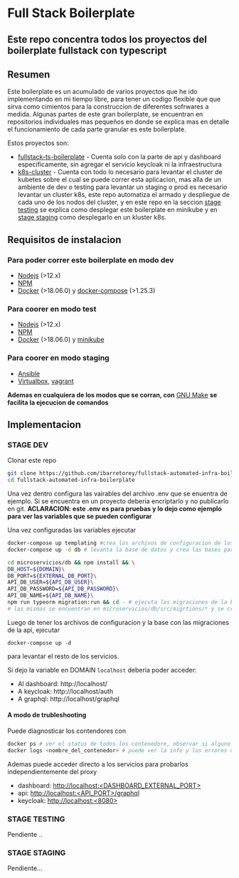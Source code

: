 # Full Stack Boilerplate

## Este repo concentra todos los proyectos del boilerplate fullstack con typescript

## Resumen

Este boilerplate es un acumulado de varios proyectos que he ido implementando en mi tiempo libre,
para tener un codigo flexible que que sirva como cimientos para la construccion de diferentes
sofrwares a medida.
Algunas partes de este gran boilerplate, se encuentran en repositorios individuales mas pequeños
en donde se explica mas en detalle el funcionamiento de cada parte granular es este boilerplate.

Estos proyectos son:

- [fullstack-ts-boilerplate](aunPorAgregar) - Cuenta solo con la parte de api y dashboard especificamente,
sin agregar el servicio keycloak ni la infraestructura
- [k8s-cluster](aunPorAgregar) - Cuenta con todo lo necesario para levantar el cluster de kubetes sobre el
cual se puede correr esta aplicacion, mas alla de un ambiente de dev o testing para levantar un staging o prod
es necesario levantar un cluster k8s, este repo automatiza el armado y despliegue de cada uno de los nodos del
cluster, y en este repo en la seccion [stage testing](###STAGE-TESTING) se explica como desplegar este boilerplate 
en minikube y en [stage staging](###STAGE-STAGING) como desplegarlo en un kluster k8s.

## Requisitos de instalacion

### Para poder correr este boilerplate en modo dev

- [Nodejs](https://nodejs.org/en/about/) (>12.x)
- [NPM](https://docs.npmjs.com/about-npm/)
- [Docker](https://docs.docker.com/) (>18.06.0) y [docker-compose](https://docs.docker.com/compose/) (>1.25.3)

### Para coorer en modo test

- [Nodejs](https://nodejs.org/en/about/) (>12.x)
- [NPM](https://docs.npmjs.com/about-npm/)
- [Docker](https://docs.docker.com/) (>18.06.0) y [minikube](pendiente) <!-- TODO: agregar link minikube y establecer version junto co requisitos minikube -->

### Para coorer en modo staging
<!-- TODO: resolver requisitos para modo staging -->
- [Ansible](https://docs.ansible.com/ansible/latest/index.html)
- [Virtualbox](https://www.virtualbox.org/wiki/VirtualBox), [vagrant](https://www.vagrantup.com/docs/index.html)

**Ademas en cualquiera de los modos que se corran, con** [GNU Make](https://www.gnu.org/software/make/) **se facilita la ejecucion de comandos**

## Implementacion

### STAGE DEV

Clonar este repo

```bash
git clone https://github.com/ibarretorey/fullstack-automated-infra-boilerplate.git
cd fullstack-automated-infra-boilerplate
```

Una vez dentro configura las vairables del archivo .env que se enuentra de ejemplo. Si se encuentra en un proyecto
deberia encriptarlo y no publicarlo en git.
**ACLARACION: este .env es para pruebas y lo dejo como ejemplo para ver las variables que se pueden configurar**

Una vez configuradas las variables ejecutar

```bash
docker-compose up templating #crea los archivos de configuracion de los servicios en base al .env y los guarda en config files
docker-compose up -d db # levanta la base de datos y crea las bases para api y keycloak

cd microservicios/db && npm install && \
DB_HOST=${DOMAIN}\
DB_PORT=${EXTERNAL_DB_PORT}\
API_DB_USER=${API_DB_USER}\
API_DB_PASSWORD=${API_DB_PASSWORD}\
API_DB_NAME=${API_DB_NAME}\
npm run typeorm migration:run && cd - # ejecuta las migraciones de la base de datos,
# las mismas se encuentran en microservicios/db/src/migrtions/* y se crearon con typeorm
```

Luego de tener los archivos de configuracion y la base con las migraciones de la api, ejecutar

```
docker-compose up -d
```

para levantar el resto de los servicios.

Si dejo la variable en DOMAIN `localhost` deberia poder acceder:
- Al dashboard: http://localhost/
- A keycloak: http://localhost/auth
- A graphql: http://localhost/graphql

#### A modo de trubleshooting

Puede diagnosticar los contendores con

```bash
docker ps # ver el status de todos los contenedore, observar si alguno se reinica
docker logs <nombre_del_contenedor> # puede ver la info y los errores que loguea cada contenedor
```

Ademas puede acceder directo a los servicios para probarlos independientemente del proxy

- dashboard: [http://localhost:<DASHBOARD_EXTERNAL_PORT>](http://localhost:<DASHBOARD_EXTERNAL_PORT>)
- api: [http://localhost:<API_PORT>/graphql](http://localhost:<API_PORT>/graphql)
- keycloak: [http://localhost:<8080>](http://localhost:<8080>)

### STAGE TESTING
<!-- TODO: implementacion in minikube -->
Pendiente ..

### STAGE STAGING
<!-- TODO: implementacion in k8s-cluster -->
Pendiente...
